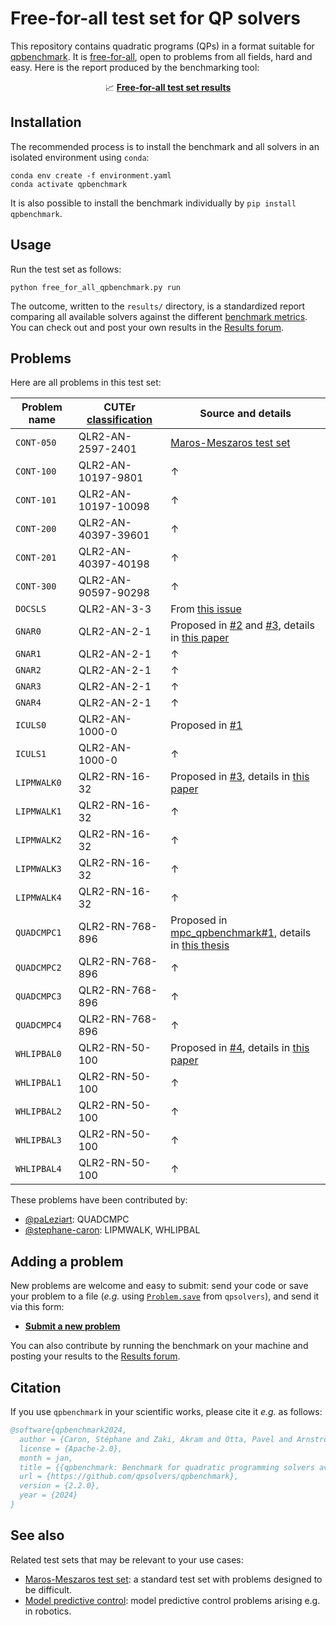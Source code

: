 # Free-for-all test set for QP solvers

This repository contains quadratic programs (QPs) in a format suitable for [qpbenchmark](https://github.com/qpsolvers/qpbenchmark). It is [free-for-all](https://en.wiktionary.org/wiki/free-for-all#Noun), open to problems from all fields, hard and easy. Here is the report produced by the benchmarking tool:

<p align=center>
  📈 <a href="results/free_for_all_qpbenchmark_ref.md"><strong>Free-for-all test set results</strong></a>
</p>

## Installation

The recommended process is to install the benchmark and all solvers in an isolated environment using ``conda``:

```console
conda env create -f environment.yaml
conda activate qpbenchmark
```

It is also possible to install the benchmark individually by ``pip install qpbenchmark``.

## Usage

Run the test set as follows:

```
python free_for_all_qpbenchmark.py run
```

The outcome, written to the `results/` directory, is a standardized report comparing all available solvers against the different [benchmark metrics](https://github.com/qpsolvers/qpbenchmark#metrics). You can check out and post your own results in the [Results forum](https://github.com/qpsolvers/free_for_all_qpbenchmark/discussions/categories/results).

## Problems

Here are all problems in this test set:

| Problem name  | CUTEr [classification](https://www.cuter.rl.ac.uk//Problems/classification.shtml) | Source and details |
|---------------|-------------|-----------------------------------|
| ``CONT-050``  | QLR2-AN-2597-2401 | [Maros-Meszaros test set](https://www.cuter.rl.ac.uk/Problems/marmes.shtml) |
| ``CONT-100``  | QLR2-AN-10197-9801 | ↑ |
| ``CONT-101``  | QLR2-AN-10197-10098 | ↑ |
| ``CONT-200``  | QLR2-AN-40397-39601 | ↑ |
| ``CONT-201``  | QLR2-AN-40397-40198 | ↑ |
| ``CONT-300``  | QLR2-AN-90597-90298 | ↑ |
| ``DOCSLS``    | QLR2-AN-3-3 | From [this issue](https://github.com/qpsolvers/qpsolvers/issues/278) |
| ``GNAR0``     | QLR2-AN-2-1 | Proposed in [#2](https://github.com/qpsolvers/free_for_all_qpbenchmark/issues/2) and [#3](https://github.com/qpsolvers/free_for_all_qpbenchmark/issues/3), details in [this paper](https://hal.inria.fr/hal-01418462/document) |
| ``GNAR1``     | QLR2-AN-2-1 | ↑ |
| ``GNAR2``     | QLR2-AN-2-1 | ↑ |
| ``GNAR3``     | QLR2-AN-2-1 | ↑ |
| ``GNAR4``     | QLR2-AN-2-1 | ↑ |
| ``ICULS0``    | QLR2-AN-1000-0 | Proposed in [#1](https://github.com/qpsolvers/free_for_all_qpbenchmark/issues/1) |
| ``ICULS1``    | QLR2-AN-1000-0 | ↑ |
| ``LIPMWALK0`` | QLR2-RN-16-32 | Proposed in [#3](https://github.com/qpsolvers/mpc_qpbenchmark/issues/3), details in [this paper](https://inria.hal.science/inria-00390462) |
| ``LIPMWALK1`` | QLR2-RN-16-32 | ↑ |
| ``LIPMWALK2`` | QLR2-RN-16-32 | ↑ |
| ``LIPMWALK3`` | QLR2-RN-16-32 | ↑ |
| ``LIPMWALK4`` | QLR2-RN-16-32 | ↑ |
| ``QUADCMPC1`` | QLR2-RN-768-896 | Proposed in [mpc\_qpbenchmark#1](https://github.com/qpsolvers/mpc_qpbenchmark/issues/1), details in [this thesis](https://laas.hal.science/tel-03936109/document) |
| ``QUADCMPC2`` | QLR2-RN-768-896 | ↑ |
| ``QUADCMPC3`` | QLR2-RN-768-896 | ↑ |
| ``QUADCMPC4`` | QLR2-RN-768-896 | ↑ |
| ``WHLIPBAL0`` | QLR2-RN-50-100 | Proposed in [#4](https://github.com/qpsolvers/mpc_qpbenchmark/issues/4), details in [this paper](https://inria.hal.science/hal-04198663/) |
| ``WHLIPBAL1`` | QLR2-RN-50-100 | ↑ |
| ``WHLIPBAL2`` | QLR2-RN-50-100 | ↑ |
| ``WHLIPBAL3`` | QLR2-RN-50-100 | ↑ |
| ``WHLIPBAL4`` | QLR2-RN-50-100 | ↑ |

These problems have been contributed by:

- [@paLeziart](https://github.com/paLeziart): QUADCMPC
- [@stephane-caron](https://github.com/stephane-caron): LIPMWALK, WHLIPBAL

## Adding a problem

New problems are welcome and easy to submit: send your code or save your problem to a file (*e.g.* using [`Problem.save`](https://qpsolvers.github.io/qpsolvers/quadratic-programming.html#qpsolvers.problem.Problem.save) from ``qpsolvers``), and send it via this form:

- **[Submit a new problem](https://github.com/qpsolvers/free_for_all_qpbenchmark/issues/new?template=new_problem.md)**

You can also contribute by running the benchmark on your machine and posting your results to the [Results forum](https://github.com/qpsolvers/free_for_all_qpbenchmark/discussions/categories/results).

## Citation

If you use `qpbenchmark` in your scientific works, please cite it *e.g.* as follows:

```bibtex
@software{qpbenchmark2024,
  author = {Caron, Stéphane and Zaki, Akram and Otta, Pavel and Arnström, Daniel and Carpentier, Justin},
  license = {Apache-2.0},
  month = jan,
  title = {{qpbenchmark: Benchmark for quadratic programming solvers available in Python}},
  url = {https://github.com/qpsolvers/qpbenchmark},
  version = {2.2.0},
  year = {2024}
}
```

## See also

Related test sets that may be relevant to your use cases:

- [Maros-Meszaros test set](https://github.com/qpsolvers/maros_meszaros_qpbenchmark/): a standard test set with problems designed to be difficult.
- [Model predictive control](https://github.com/qpsolvers/mpc_qpbenchmark): model predictive control problems arising e.g. in robotics.
